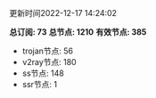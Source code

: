 更新时间2022-12-17 14:24:02

**总订阅: 73**
**总节点: 1210**
**有效节点: 385**
- trojan节点: 56
- v2ray节点: 180
- ss节点: 148
- ssr节点: 1
